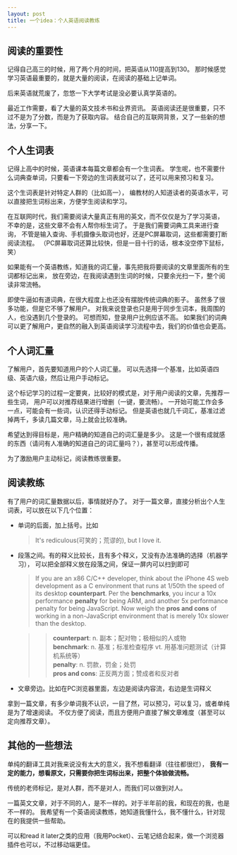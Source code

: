 ```yaml
---
layout: post
title: 一个idea：个人英语阅读教练
---
```


## 阅读的重要性
记得自己高三的时候，用了两个月的时间，把英语从110提高到130。
那时候感觉学习英语最重要的，就是大量的阅读，在阅读的基础上记单词。

后来英语就荒废了，忽悠一下大学考试是没必要认真学英语的。

最近工作需要，看了大量的英文技术书和业界资讯。
英语阅读还是很重要，只不过不是为了分数，而是为了获取内容。
结合自己的互联网背景，又了一些新的想法，分享一下。

## 个人生词表
记得上高中的时候，英语课本每篇文章都会有一个生词表。
学生呢，也不需要什么词典查单词，只要看一下旁边的生词表就可以了，还可以用来预习和复习。

这个生词表是针对特定人群的（比如高一），
编教材的人知道读者的英语水平，可以直接把生词标出来，方便学生阅读和学习。

在互联网时代，我们需要阅读大量真正有用的英文，而不仅仅是为了学习英语，
不幸的是，这些文章不会有人帮你标生词了。
于是我们需要词典工具来进行查询，
不管是输入查询、手机摄像头取词也好，还是PC屏幕取词，这些都需要打断阅读流程。
（PC屏幕取词还算比较快，但是一目十行的话，根本没空停下鼠标，笑）

如果能有一个英语教练，知道我的词汇量，事先把我将要阅读的文章里面所有的生词都标记出来，
放在旁边，在我阅读遇到生词的时候，只要余光扫一下，整个阅读非常流畅。

即使牛逼如有道词典，在很大程度上也还没有摆脱传统词典的影子。
虽然多了很多功能，但是它不够了解用户。
对我来说登录也只是用于同步生词本，我周围的人，也没遇到几个登录的。
可想而知，登录用户比例应该不高。
如果我们的词典可以更了解用户，更自然的融入到英语阅读学习流程中去，我们的价值也会更高。

## 个人词汇量
了解用户，首先要知道用户的个人词汇量。
可以先选择一个基准，比如英语四级、英语六级，然后让用户手动标记。

这个标记学习的过程一定要爽，比较好的模式是，对于用户阅读的文章，先推荐一些生词，
用户可以对推荐结果进行增删（一键，要流畅）。
一开始可能工作会多一点，可能会有一些词，认识还得手动标记。
但是英语也就几千词汇，基准过滤掉两千，多读几篇文章，马上就会比较准确。

希望达到得目标是，用户精确的知道自己的词汇量是多少。
这是一个很有成就感的东西（请问有人准确的知道自己的词汇量吗？），甚至可以形成传播。

为了激励用户主动标记，阅读教练很重要。

## 阅读教练
有了用户的词汇量数据以后，事情就好办了。
对于一篇文章，直接分析出个人生词表，可以放在以下几个位置：

-   单词的后面，加上括号。比如

    >   It's rediculous(可笑的；荒谬的), but I love it.

-   段落之间。有的释义比较长，且有多个释义，又没有办法准确的选择（机器学习），
    可以把全部释义放在段落之间，保证一屏内可以扫到即可

    >   If you are an x86 C/C++ developer, think about the iPhone 4S web development as a C environment that runs at 1/50th the speed of its desktop **counterpart**.  Per the **benchmarks**, you incur a 10x performance **penalty** for being ARM, and another 5x performance penalty for being JavaScript. Now weigh the **pros and cons** of working in a non-JavaScript environment that is merely 10x slower than the desktop.

    >>  **counterpart**: n. 副本；配对物；极相似的人或物<br/>
        **benchmark**: n. 基准；标准检查程序 vt. 用基准问题测试（计算机系统等）<br/>
        **penalty**: n. 罚款，罚金；处罚<br/>
        **pros and cons**: 正反两方面；赞成者和反对者
    
-   文章旁边。比如在PC浏览器里面，左边是阅读内容流，右边是生词释义

拿到一篇文章，有多少单词我不认识，一目了然，可以预习，可以复习，或者单纯是为了增速阅读。
不仅方便了阅读，而且方便用户直接了解文章难度（甚至可以定向推荐文章）。

## 其他的一些想法
单纯的翻译工具对我来说没有太大的意义，我不想看翻译（往往都很烂），
**我有一定的能力，想看原文，只需要你把生词标出来，把整个体验做流畅。**

传统的老师标记，是对人群，而不是对人，而我们可以做到对人。

一篇英文文章，对于不同的人，是不一样的。对于半年前的我，和现在的我，也是不一样的。
我希望有一个英语阅读教练，她知道我懂什么，我不懂什么，针对现在的我提供一些帮助。

可以和read it later之类的应用（我用Pocket）、云笔记结合起来，做一个浏览器插件也可以，不过移动端更佳。

